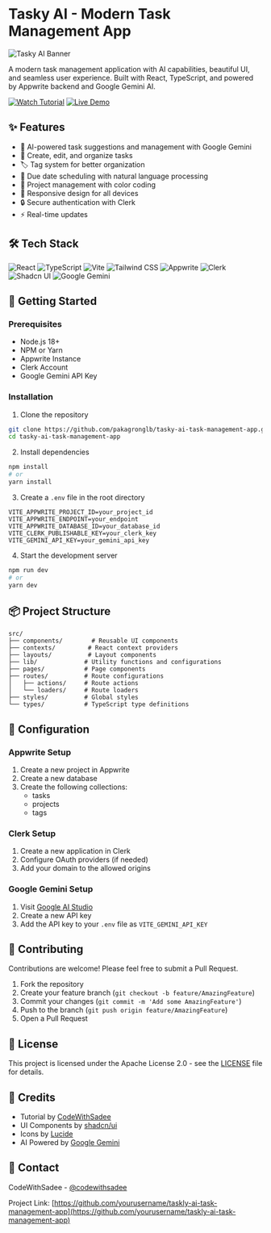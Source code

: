 # Tasky AI - Modern Task Management App

![Tasky AI Banner](./tasky-ai.gif)

A modern task management application with AI capabilities, beautiful UI, and seamless user experience. Built with React, TypeScript, and powered by Appwrite backend and Google Gemini AI.

[![Watch Tutorial](https://img.shields.io/badge/Watch%20Tutorial-FF0000?style=for-the-badge&logo=youtube&logoColor=white)](https://www.youtube.com/watch?v=SjCGjT_Fdfg)
[![Live Demo](https://img.shields.io/badge/Live%20Demo-000000?style=for-the-badge&logo=vercel&logoColor=white)](https://taskly-ai.vercel.app)

## ✨ Features

- 🤖 AI-powered task suggestions and management with Google Gemini
- 📝 Create, edit, and organize tasks
- 🏷️ Tag system for better organization
- 📅 Due date scheduling with natural language processing
- 📁 Project management with color coding
- 📱 Responsive design for all devices
- 🔒 Secure authentication with Clerk
- ⚡ Real-time updates

## 🛠️ Tech Stack

![React](https://img.shields.io/badge/React-20232A?style=for-the-badge&logo=react&logoColor=61DAFB)
![TypeScript](https://img.shields.io/badge/TypeScript-007ACC?style=for-the-badge&logo=typescript&logoColor=white)
![Vite](https://img.shields.io/badge/Vite-646CFF?style=for-the-badge&logo=vite&logoColor=white)
![Tailwind CSS](https://img.shields.io/badge/Tailwind_CSS-38B2AC?style=for-the-badge&logo=tailwind-css&logoColor=white)
![Appwrite](https://img.shields.io/badge/Appwrite-F02E65?style=for-the-badge&logo=appwrite&logoColor=white)
![Clerk](https://img.shields.io/badge/Clerk-6C47FF?style=for-the-badge&logo=clerk&logoColor=white)
![Shadcn UI](https://img.shields.io/badge/Shadcn_UI-000000?style=for-the-badge&logo=shadcnui&logoColor=white)
![Google Gemini](https://img.shields.io/badge/Google_Gemini-4285F4?style=for-the-badge&logo=google&logoColor=white)

## 🚀 Getting Started

### Prerequisites

- Node.js 18+ 
- NPM or Yarn
- Appwrite Instance
- Clerk Account
- Google Gemini API Key

### Installation

1. Clone the repository
```bash
git clone https://github.com/pakagronglb/tasky-ai-task-management-app.git
cd tasky-ai-task-management-app
```

2. Install dependencies
```bash
npm install
# or
yarn install
```

3. Create a `.env` file in the root directory
```env
VITE_APPWRITE_PROJECT_ID=your_project_id
VITE_APPWRITE_ENDPOINT=your_endpoint
VITE_APPWRITE_DATABASE_ID=your_database_id
VITE_CLERK_PUBLISHABLE_KEY=your_clerk_key
VITE_GEMINI_API_KEY=your_gemini_api_key
```

4. Start the development server
```bash
npm run dev
# or
yarn dev
```

## 📦 Project Structure

```
src/
├── components/        # Reusable UI components
├── contexts/         # React context providers
├── layouts/          # Layout components
├── lib/             # Utility functions and configurations
├── pages/           # Page components
├── routes/          # Route configurations
│   ├── actions/     # Route actions
│   └── loaders/     # Route loaders
├── styles/          # Global styles
└── types/           # TypeScript type definitions
```

## 🔧 Configuration

### Appwrite Setup

1. Create a new project in Appwrite
2. Create a new database
3. Create the following collections:
   - tasks
   - projects
   - tags

### Clerk Setup

1. Create a new application in Clerk
2. Configure OAuth providers (if needed)
3. Add your domain to the allowed origins

### Google Gemini Setup

1. Visit [Google AI Studio](https://makersuite.google.com/app/apikey)
2. Create a new API key
3. Add the API key to your `.env` file as `VITE_GEMINI_API_KEY`

## 🤝 Contributing

Contributions are welcome! Please feel free to submit a Pull Request.

1. Fork the repository
2. Create your feature branch (`git checkout -b feature/AmazingFeature`)
3. Commit your changes (`git commit -m 'Add some AmazingFeature'`)
4. Push to the branch (`git push origin feature/AmazingFeature`)
5. Open a Pull Request

## 📝 License

This project is licensed under the Apache License 2.0 - see the [LICENSE](LICENSE) file for details.

## 🙏 Credits

- Tutorial by [CodeWithSadee](https://www.youtube.com/@codewithsadee)
- UI Components by [shadcn/ui](https://ui.shadcn.com)
- Icons by [Lucide](https://lucide.dev)
- AI Powered by [Google Gemini](https://deepmind.google/technologies/gemini/)

## 📧 Contact

CodeWithSadee - [@codewithsadee](https://twitter.com/codewithsadee)

Project Link: [https://github.com/yourusername/taskly-ai-task-management-app](https://github.com/yourusername/taskly-ai-task-management-app)

